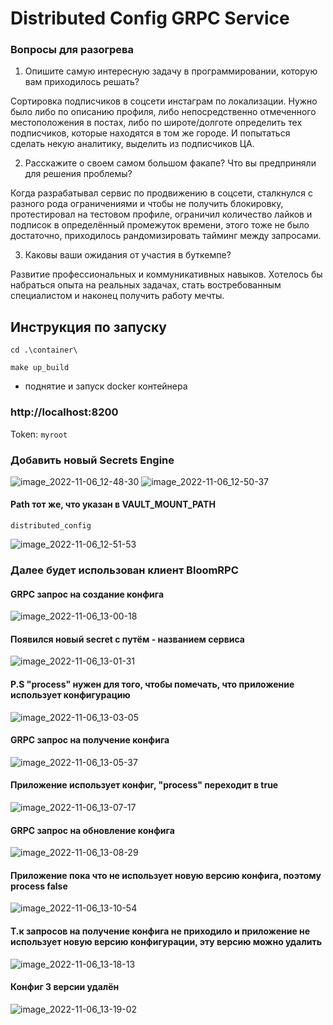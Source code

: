 # Distributed Config GRPC Service

### Вопросы для разогрева
1. Опишите самую интересную задачу в программировании, которую вам приходилось решать?

Сортировка подписчиков в соцсети инстаграм по локализации.
Нужно было либо по описанию профиля, либо непосредственно отмеченного местоположения в постах,
либо по широте/долготе определить тех подписчиков, которые находятся в том же городе. И попытаться сделать некую аналитику, выделить из подписчиков ЦА.

2. Расскажите о своем самом большом факапе? Что вы предприняли для решения проблемы?

Когда разрабатывал сервис по продвижению в соцсети, сталкнулся с разного рода ограничениями и чтобы не получить блокировку,
протестировал на тестовом профиле, ограничил количество лайков и подписок в определённый промежуток времени, этого тоже не было достаточно, приходилось рандомизировать тайминг между запросами.

3. Каковы ваши ожидания от участия в буткемпе?

Развитие профессиональных и коммуникативных навыков. Хотелось бы набраться опыта на реальных задачах,
стать востребованным специалистом и наконец получить работу мечты.

## Инструкция по запуску

```
cd .\container\

make up_build
```
- поднятие и запуск docker контейнера

### http://localhost:8200
Token:
```myroot```
### Добавить новый Secrets Engine
![image_2022-11-06_12-48-30](https://user-images.githubusercontent.com/112159682/200163558-e7a75eba-776f-4078-bb80-e84b1b769390.png)
![image_2022-11-06_12-50-37](https://user-images.githubusercontent.com/112159682/200163568-5e895911-9ddd-4b8e-8dd5-24d1ed363106.png)

#### Path тот же, что указан в VAULT_MOUNT_PATH
```distributed_config```

![image_2022-11-06_12-51-53](https://user-images.githubusercontent.com/112159682/200163577-08e786ee-3df8-4a60-9de2-eb5c9ec2c331.png)

### Далее будет использован клиент BloomRPC
#### GRPC запрос на создание конфига
![image_2022-11-06_13-00-18](https://user-images.githubusercontent.com/112159682/200163583-c12904dd-cb80-4d35-97ea-a049e26458c2.png)

#### Появился новый secret с путём - названием сервиса
![image_2022-11-06_13-01-31](https://user-images.githubusercontent.com/112159682/200163588-8557070e-769c-4b4e-a455-0ea63ebbd985.png)

#### P.S "process" нужен для того, чтобы помечать, что приложение использует конфигурацию
![image_2022-11-06_13-03-05](https://user-images.githubusercontent.com/112159682/200163589-74cee513-7ef1-4e34-bc44-25d8e217f5c1.png)
#### GRPC запрос на получение конфига
![image_2022-11-06_13-05-37](https://user-images.githubusercontent.com/112159682/200183587-48e24d81-e60a-4d18-9be5-90dad3ae2eca.png)
#### Приложение использует конфиг, "process" переходит в true
![image_2022-11-06_13-07-17](https://user-images.githubusercontent.com/112159682/200163604-9c6a559a-ef0f-4db8-8ced-2e08471dfa49.png)
#### GRPC запрос на обновление конфига
![image_2022-11-06_13-08-29](https://user-images.githubusercontent.com/112159682/200163615-0f6dde4d-e7f2-4e42-accb-54f602034dc4.png)
#### Приложение пока что не использует новую версию конфига, поэтому process false
![image_2022-11-06_13-10-54](https://user-images.githubusercontent.com/112159682/200163621-14eb47d2-f7f2-448d-87d4-b56f911911da.png)
#### Т.к запросов на получение конфига не приходило и приложение не использует новую версию конфигурации, эту версию можно удалить
![image_2022-11-06_13-18-13](https://user-images.githubusercontent.com/112159682/200163624-1238152f-114e-460b-a07e-f75c2cbf4797.png)
#### Конфиг 3 версии удалён
![image_2022-11-06_13-19-02](https://user-images.githubusercontent.com/112159682/200163630-4520ecdc-97f1-423b-88ef-6aa22c5cb11e.png)


